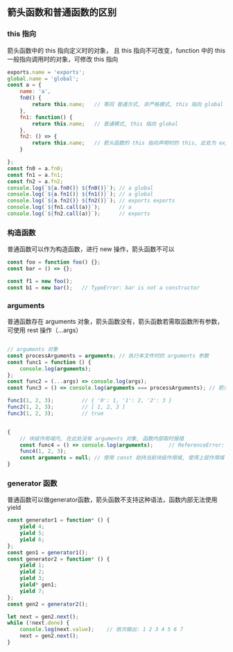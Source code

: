 ## 箭头函数和普通函数的区别

### this 指向
箭头函数中的 this 指向定义时的对象， 且 this 指向不可改变，function 中的 this 一般指向调用时的对象，可修改 this 指向

```js
exports.name = 'exports';
global.name = 'global';
const a = {
    name: 'a',
    fn0() {
        return this.name;   // 等同 普通方式, 非严格模式, this 指向 global
    },
    fn1: function() {
        return this.name;   // 普通模式, this 指向 global
    },
    fn2: () => {
        return this.name;   // 箭头函数的 this 指向声明时的 this, 此处为 exports/module.exports
    }

};
const fn0 = a.fn0;
const fn1 = a.fn1;
const fn2 = a.fn2;
console.log(`${a.fn0()} ${fn0()}`); // a global
console.log(`${a.fn1()} ${fn1()}`); // a global
console.log(`${a.fn2()} ${fn2()}`); // exports exports
console.log(`${fn1.call(a)}`);      // a
console.log(`${fn2.call(a)}`);      // exports

```

### 构造函数
普通函数可以作为构造函数，进行 new 操作，箭头函数不可以

```js
const foo = function foo() {};
const bar = () => {};

const f1 = new foo();
const b1 = new bar();   // TypeError: bar is not a constructor
```

### arguments
普通函数存在 arguments 对象，箭头函数没有，箭头函数若需取函数所有参数，可使用 rest 操作（...args）

```js

// arguments 对象
const processArguments = arguments; // 执行本文件时的 arguments 参数
const func1 = function () {
    console.log(arguments);
};
const func2 = (...args) => console.log(args);
const func3 = () => console.log(arguments === processArguments); // 箭头函数内部没有 arguments 对象, 会取得外层 argument

func1(1, 2, 3);         // { '0': 1, '1': 2, '2': 3 }
func2(1, 2, 3);   		// [ 1, 2, 3 ]
func3(1, 2, 3);         // true


{
    // 块级作用域内, 在此处没有 arguments 对象, 函数内部取时报错
    const func4 = () => console.log(arguments);     // ReferenceError: arguments is not defined
    func4(1, 2, 3);
    const arguments = null; // 使用 const 劫持当前块级作用域, 使得上层作用域 arguments 失效
}

```

### generator 函数
普通函数可以做generator函数，箭头函数不支持这种语法，函数内部无法使用 yield

```js
const generator1 = function* () {
    yield 4;
    yield 5;
    yield 6;
};
const gen1 = generator1();
const generator2 = function* () {
    yield 1;
    yield 2;
    yield 3;
    yield* gen1;
    yield 7;
};
const gen2 = generator2();

let next = gen2.next();
while (!next.done) {
    console.log(next.value);    // 依次输出: 1 2 3 4 5 6 7
    next = gen2.next();
}

```
